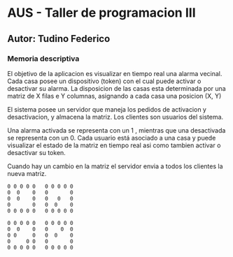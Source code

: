 # AUS - Taller de programacion III

## Autor: Tudino Federico

### Memoria descriptiva

El objetivo de la aplicacion es visualizar en tiempo real una alarma vecinal.
Cada casa posee un dispositivo (token) con el cual puede activar o desactivar su alarma.
La disposicion de las casas esta determinada por una matriz de X filas e Y columnas, asignando
a cada casa una posicion (X, Y)

El sistema posee un servidor que maneja los pedidos de activacion y desactivacion, y almacena la matriz. Los clientes
son usuarios del sistema.

Una alarma activada se representa con un 1 , mientras que una desactivada se representa con un 0.
Cada usuario está asociado a una casa y puede visualizar el estado de la matriz en tiempo real 
asi como tambien activar o desactivar su token.

Cuando hay un cambio en la matriz el servidor envia a todos los clientes la nueva matriz.

```
0 0 0 0 0   0 0 0 0 0
0  0    0   0       0
0  0    0   0   0   0
0       0   0  0    0
0 0 0 0 0   0 0 0 0 0

0 0 0 0 0   0 0 0 0 0
0  0    0   0    0  0
0 0     0   0  0    0
0     0 0   0       0
0 0 0 0 0   0 0 0 0 0
```